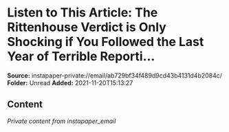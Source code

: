 # Listen to This Article: The Rittenhouse Verdict is Only Shocking if You Followed the Last Year of Terrible Reporti…

**Source:** instapaper-private://email/ab729bf34f489d9cd43b4131d4b2084c/
**Folder:** Unread
**Added:** 2021-11-20T15:13:27




## Content
*Private content from instapaper_email*

